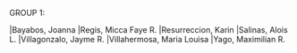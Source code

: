 GROUP 1:

|Bayabos, Joanna
|Regis, Micca Faye R.
|Resurreccion, Karin
|Salinas, Alois L.
|Villagonzalo, Jayme R.
|Villahermosa, Maria Louisa
|Yago, Maximilian R.
